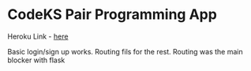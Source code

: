 # CodeKS Pair Programming App
Heroku Link - [here](https://codexpair.herokuapp.com/)

Basic login/sign up works. Routing fils for the rest. Routing was the main blocker with flask